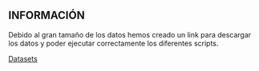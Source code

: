 ## INFORMACIÓN 

Debido al gran tamaño de los datos hemos creado un link para descargar los datos y poder ejecutar correctamente los diferentes scripts. 

[Datasets](https://drive.google.com/file/d/1lqJmRHiiut5lVeF2p-occ73qg7ThATs6/view?usp=sharing)
